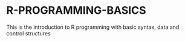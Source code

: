 # R-PROGRAMMING-BASICS
This is the introduction to R programming with basic syntax, data and control structures
